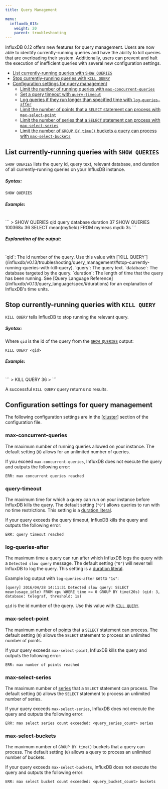 ```yaml
---
title: Query Management

menu:
  influxdb_013:
    weight: 20
    parent: troubleshooting
---
```


InfluxDB 0.12 offers new features for query management.
Users are now able to identify currently-running queries and have the ability to
kill queries that are overloading their system.
Additionally, users can prevent and halt the execution of inefficient queries
with several new configuration settings.

* [List currently-running queries with `SHOW QUERIES`](/influxdb/v0.13/troubleshooting/query_management/#list-currently-running-queries-with-show-queries)
* [Stop currently-running queries with `KILL QUERY`](/influxdb/v0.13/troubleshooting/query_management/#stop-currently-running-queries-with-kill-query)
* [Configuration settings for query management](/influxdb/v0.13/troubleshooting/query_management/#configuration-settings-for-query-management)
    * [Limit the number of running queries with `max-concurrent-queries`](/influxdb/v0.13/troubleshooting/query_management/#max-concurrent-queries)
    * [Set a query timeout with `query-timeout`](/influxdb/v0.13/troubleshooting/query_management/#query-timeout)
    * [Log queries if they run longer than specified time with `log-queries-after`](/influxdb/v0.13/troubleshooting/query_management/#log-queries-after)
    * [Limit the number of points that a `SELECT` statement can process with `max-select-point`](/influxdb/v0.13/troubleshooting/query_management/#max-select-point)
    * [Limit the number of series that a `SELECT` statement can process with `max-select-series`](/influxdb/v0.13/troubleshooting/query_management/#max-select-series)
    * [Limit the number of `GROUP BY time()` buckets a query can process with `max-select-buckets`](/influxdb/v0.13/troubleshooting/query_management/#max-select-buckets)

## List currently-running queries with `SHOW QUERIES`
`SHOW QUERIES` lists the query id, query text, relevant database, and duration
of all currently-running queries on your InfluxDB instance.

##### Syntax:
```
SHOW QUERIES
```

##### Example:
<br>
```
> SHOW QUERIES
qid	  query															               database		  duration
37	   SHOW QUERIES																                	  100368u
36	   SELECT mean(myfield) FROM mymeas   mydb        3s
```

##### Explanation of the output:
<br>
`qid`: The id number of the query. Use this value with [`KILL QUERY`](/influxdb/v0.13/troubleshooting/query_management/#stop-currently-running-queries-with-kill-query).  
`query`: The query text.  
`database`: The database targeted by the query.  
`duration`: The length of time that the query has been running.
See [Query Language Reference](/influxdb/v0.13/query_language/spec/#durations)
for an explanation of InfluxDB's time units.

## Stop currently-running queries with `KILL QUERY`
`KILL QUERY` tells InfluxDB to stop running the relevant query.

##### Syntax:
Where `qid` is the id of the query from the [`SHOW QUERIES`](/influxdb/v0.13/troubleshooting/query_management/#list-currently-running-queries-with-show-queries) output:
```
KILL QUERY <qid>
```

##### Example:
<br>
```
> KILL QUERY 36
>
```

A successful `KILL QUERY` query returns no results.

## Configuration settings for query management

The following configuration settings are in the
[[cluster]](/influxdb/v0.13/administration/config/#cluster) section of the
configuration file.

### max-concurrent-queries

The maximum number of running queries allowed on your instance.
The default setting (`0`) allows for an unlimited number of queries.

If you exceed `max-concurrent-queries`, InfluxDB does not execute the query and
outputs the following error:

```
ERR: max concurrent queries reached
```

### query-timeout

The maximum time for which a query can run on your instance before InfluxDB
kills the query.
The default setting (`"0"`) allows queries to run with no time restrictions.
This setting is a [duration literal](/influxdb/v0.13/query_language/spec/#durations).

If your query exceeds the query timeout, InfluxDB kills the query and outputs
the following error:

```
ERR: query timeout reached
```

### log-queries-after

The maximum time a query can run after which InfluxDB logs the query with a
`Detected slow query` message.
The default setting (`"0"`) will never tell InfluxDB to log the query.
This setting is a [duration literal](/influxdb/v0.13/query_language/spec/#durations).

Example log output with `log-queries-after` set to `"1s"`:

```
[query] 2016/04/28 14:11:31 Detected slow query: SELECT mean(usage_idle) FROM cpu WHERE time >= 0 GROUP BY time(20s) (qid: 3, database: telegraf, threshold: 1s)
```

`qid` is the id number of the query.
Use this value with [`KILL QUERY`](/influxdb/v0.13/troubleshooting/query_management/#stop-currently-running-queries-with-kill-query).


### max-select-point

The maximum number of [points](/influxdb/v0.13/concepts/glossary/#point) that a
`SELECT` statement can process.
The default setting (`0`) allows the `SELECT` statement to process an unlimited
number of points.

If your query exceeds `max-select-point`, InfluxDB kills the query and outputs
the following error:

```
ERR: max number of points reached
```

### max-select-series

The maximum number of [series](/influxdb/v0.13/concepts/glossary/#series) that a
`SELECT` statement can process.
The default setting (`0`) allows the `SELECT` statement to process an unlimited
number of series.

If your query exceeds `max-select-series`, InfluxDB does not execute the query
and outputs the following error:

```
ERR: max select series count exceeded: <query_series_count> series
```

### max-select-buckets

The maximum number of `GROUP BY time()` buckets that a query can process.
The default setting (`0`) allows a query to process an unlimited number of
buckets.

If your query exceeds `max-select-buckets`, InfluxDB does not execute the query
and outputs the following error:

```
ERR: max select bucket count exceeded: <query_bucket_count> buckets
```
